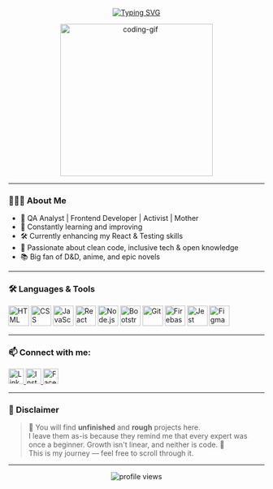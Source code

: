 <p align="center">
  <a href="https://github.com/DenverCoder1/readme-typing-svg">
    <img src="https://readme-typing-svg.herokuapp.com?color=%23AB24F7&size=36&width=600&lines=Hi!+Welcome+to+my+lands;My+name+is+Marta+S.+Vinet;I'm+a+Frontend+Developer+%F0%9F%92%BB" alt="Typing SVG">
  </a>
</p>

<div align="center">
  <img src="https://media.giphy.com/media/L1R1tvI9svkIWwpVYr/giphy.gif" width="300" alt="coding-gif"/>
</div>

---

### 👩🏻‍💻 About Me
- 💼 QA Analyst | Frontend Developer | Activist | Mother
- 🌱 Constantly learning and improving
- 🛠 Currently enhancing my React & Testing skills
- 🧠 Passionate about clean code, inclusive tech & open knowledge
- 📚 Big fan of D&D, anime, and epic novels

---

### 🛠️ Languages & Tools
<p align="left">
  <img src="https://cdn.jsdelivr.net/gh/devicons/devicon/icons/html5/html5-original.svg" width="40" height="40" alt="HTML"/>
  <img src="https://cdn.jsdelivr.net/gh/devicons/devicon/icons/css3/css3-original.svg" width="40" height="40" alt="CSS"/>
  <img src="https://cdn.jsdelivr.net/gh/devicons/devicon/icons/javascript/javascript-original.svg" width="40" height="40" alt="JavaScript"/>
  <img src="https://cdn.jsdelivr.net/gh/devicons/devicon/icons/react/react-original.svg" width="40" height="40" alt="React"/>
  <img src="https://cdn.jsdelivr.net/gh/devicons/devicon/icons/nodejs/nodejs-original.svg" width="40" height="40" alt="Node.js"/>
  <img src="https://cdn.jsdelivr.net/gh/devicons/devicon/icons/bootstrap/bootstrap-original.svg" width="40" height="40" alt="Bootstrap"/>
  <img src="https://cdn.jsdelivr.net/gh/devicons/devicon/icons/git/git-original.svg" width="40" height="40" alt="Git"/>
  <img src="https://cdn.jsdelivr.net/gh/devicons/devicon/icons/firebase/firebase-plain.svg" width="40" height="40" alt="Firebase"/>
  <img src="https://cdn.jsdelivr.net/gh/devicons/devicon/icons/jest/jest-plain.svg" width="40" height="40" alt="Jest"/>
  <img src="https://cdn.jsdelivr.net/gh/devicons/devicon/icons/figma/figma-original.svg" width="40" height="40" alt="Figma"/>
</p>

---

### 📫 Connect with me:
<p align="left">
  <a href="https://www.linkedin.com/in/marta-sandoval-vinet/" target="_blank">
    <img src="https://cdn.jsdelivr.net/gh/devicons/devicon/icons/linkedin/linkedin-original.svg" width="30" height="30" alt="LinkedIn"/>
  </a>
  <a href="https://www.instagram.com/rowanmayfair13/" target="_blank">
    <img src="https://cdn.jsdelivr.net/gh/devicons/devicon/icons/instagram/instagram-original.svg" width="30" height="30" alt="Instagram"/>
  </a>
  <a href="https://www.facebook.com/rowan.mayfair.79" target="_blank">
    <img src="https://cdn.jsdelivr.net/gh/devicons/devicon/icons/facebook/facebook-original.svg" width="30" height="30" alt="Facebook"/>
  </a>
</p>

---

### 🧩 Disclaimer

> 🚧 You will find **unfinished** and **rough** projects here.  
> I leave them as-is because they remind me that every expert was once a beginner. Growth isn't linear, and neither is code. 🌱  
> This is my journey — feel free to scroll through it.

---

<p align="center">
  <img src="https://komarev.com/ghpvc/?username=martasandoval&label=Profile%20views&color=AB24F7&style=flat" alt="profile views" />
</p>
